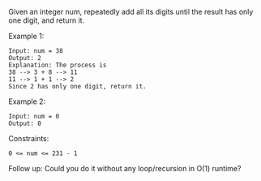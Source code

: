 Given an integer num, repeatedly add all its digits until the result has only one digit, and return it.

Example 1:

    Input: num = 38
    Output: 2
    Explanation: The process is
    38 --> 3 + 8 --> 11
    11 --> 1 + 1 --> 2
    Since 2 has only one digit, return it.

Example 2:

    Input: num = 0
    Output: 0

Constraints:

    0 <= num <= 231 - 1

Follow up: Could you do it without any loop/recursion in O(1) runtime?
